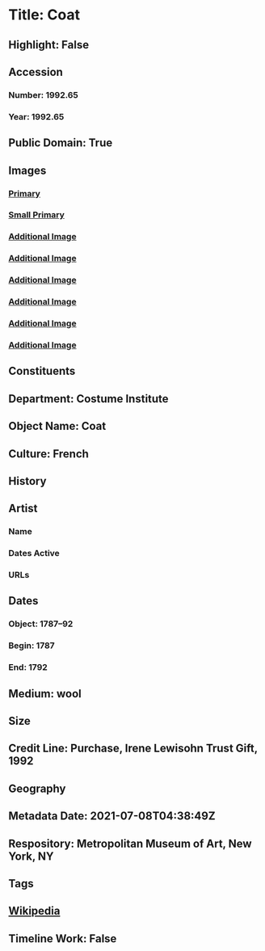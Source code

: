 # Title: Coat
## Highlight: False
## Accession
### Number: 1992.65
### Year: 1992.65
## Public Domain: True
## Images
### [Primary](https://images.metmuseum.org/CRDImages/ci/original/DP-12611-001.jpg)
### [Small Primary](https://images.metmuseum.org/CRDImages/ci/web-large/DP-12611-001.jpg)
### [Additional Image](https://images.metmuseum.org/CRDImages/ci/original/DP-12611-002.jpg)
### [Additional Image](https://images.metmuseum.org/CRDImages/ci/original/DT6861.jpg)
### [Additional Image](https://images.metmuseum.org/CRDImages/ci/original/1992.65_d.jpg)
### [Additional Image](https://images.metmuseum.org/CRDImages/ci/original/1992.65_F.jpg)
### [Additional Image](https://images.metmuseum.org/CRDImages/ci/original/1992.65_B.jpg)
### [Additional Image](https://images.metmuseum.org/CRDImages/ci/original/1992.65_d2.jpg)
## Constituents
## Department: Costume Institute
## Object Name: Coat
## Culture: French
## History
## Artist
### Name
### Dates Active
### URLs
## Dates
### Object: 1787–92
### Begin: 1787
### End: 1792
## Medium: wool
## Size
## Credit Line: Purchase, Irene Lewisohn Trust Gift, 1992
## Geography
## Metadata Date: 2021-07-08T04:38:49Z
## Respository: Metropolitan Museum of Art, New York, NY
## Tags
## [Wikipedia](https://www.wikidata.org/wiki/Q99800558)
## Timeline Work: False
